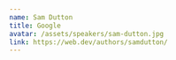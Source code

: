 ```yaml
---
name: Sam Dutton
title: Google
avatar: /assets/speakers/sam-dutton.jpg
link: https://web.dev/authors/samdutton/
---
```

